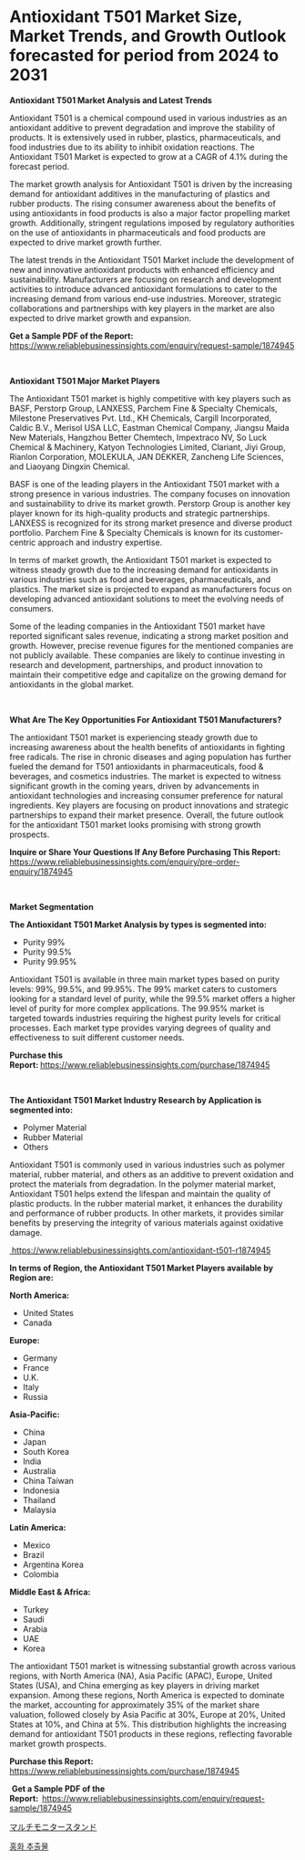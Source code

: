 <p><h1>Antioxidant T501 Market Size, Market Trends, and Growth Outlook forecasted for period from 2024 to 2031</h1></p><p><strong>Antioxidant T501 Market Analysis and Latest Trends</strong></p>
<p><p>Antioxidant T501 is a chemical compound used in various industries as an antioxidant additive to prevent degradation and improve the stability of products. It is extensively used in rubber, plastics, pharmaceuticals, and food industries due to its ability to inhibit oxidation reactions. The Antioxidant T501 Market is expected to grow at a CAGR of 4.1% during the forecast period.</p><p>The market growth analysis for Antioxidant T501 is driven by the increasing demand for antioxidant additives in the manufacturing of plastics and rubber products. The rising consumer awareness about the benefits of using antioxidants in food products is also a major factor propelling market growth. Additionally, stringent regulations imposed by regulatory authorities on the use of antioxidants in pharmaceuticals and food products are expected to drive market growth further.</p><p>The latest trends in the Antioxidant T501 Market include the development of new and innovative antioxidant products with enhanced efficiency and sustainability. Manufacturers are focusing on research and development activities to introduce advanced antioxidant formulations to cater to the increasing demand from various end-use industries. Moreover, strategic collaborations and partnerships with key players in the market are also expected to drive market growth and expansion.</p></p>
<p><strong>Get a Sample PDF of the Report:&nbsp;</strong> <a href="https://www.reliablebusinessinsights.com/enquiry/request-sample/1874945">https://www.reliablebusinessinsights.com/enquiry/request-sample/1874945</a></p>
<p>&nbsp;</p>
<p><strong>Antioxidant T501 Major Market Players</strong></p>
<p><p>The Antioxidant T501 market is highly competitive with key players such as BASF, Perstorp Group, LANXESS, Parchem Fine & Specialty Chemicals, Milestone Preservatives Pvt. Ltd., KH Chemicals, Cargill Incorporated, Caldic B.V., Merisol USA LLC, Eastman Chemical Company, Jiangsu Maida New Materials, Hangzhou Better Chemtech, Impextraco NV, So Luck Chemical & Machinery, Katyon Technologies Limited, Clariant, Jiyi Group, Rianlon Corporation, MOLEKULA, JAN DEKKER, Zancheng Life Sciences, and Liaoyang Dingxin Chemical.</p><p>BASF is one of the leading players in the Antioxidant T501 market with a strong presence in various industries. The company focuses on innovation and sustainability to drive its market growth. Perstorp Group is another key player known for its high-quality products and strategic partnerships. LANXESS is recognized for its strong market presence and diverse product portfolio. Parchem Fine & Specialty Chemicals is known for its customer-centric approach and industry expertise.</p><p>In terms of market growth, the Antioxidant T501 market is expected to witness steady growth due to the increasing demand for antioxidants in various industries such as food and beverages, pharmaceuticals, and plastics. The market size is projected to expand as manufacturers focus on developing advanced antioxidant solutions to meet the evolving needs of consumers.</p><p>Some of the leading companies in the Antioxidant T501 market have reported significant sales revenue, indicating a strong market position and growth. However, precise revenue figures for the mentioned companies are not publicly available. These companies are likely to continue investing in research and development, partnerships, and product innovation to maintain their competitive edge and capitalize on the growing demand for antioxidants in the global market.</p></p>
<p>&nbsp;</p>
<p><strong>What Are The Key Opportunities For Antioxidant T501 Manufacturers?</strong></p>
<p><p>The antioxidant T501 market is experiencing steady growth due to increasing awareness about the health benefits of antioxidants in fighting free radicals. The rise in chronic diseases and aging population has further fueled the demand for T501 antioxidants in pharmaceuticals, food & beverages, and cosmetics industries. The market is expected to witness significant growth in the coming years, driven by advancements in antioxidant technologies and increasing consumer preference for natural ingredients. Key players are focusing on product innovations and strategic partnerships to expand their market presence. Overall, the future outlook for the antioxidant T501 market looks promising with strong growth prospects.</p></p>
<p><strong>Inquire or Share Your Questions If Any Before Purchasing This Report:</strong> <a href="https://www.reliablebusinessinsights.com/enquiry/pre-order-enquiry/1874945">https://www.reliablebusinessinsights.com/enquiry/pre-order-enquiry/1874945</a></p>
<p>&nbsp;</p>
<p><strong>Market Segmentation</strong></p>
<p><strong>The Antioxidant T501 Market Analysis by types is segmented into:</strong></p>
<p><ul><li>Purity 99%</li><li>Purity 99.5%</li><li>Purity 99.95%</li></ul></p>
<p><p>Antioxidant T501 is available in three main market types based on purity levels: 99%, 99.5%, and 99.95%. The 99% market caters to customers looking for a standard level of purity, while the 99.5% market offers a higher level of purity for more complex applications. The 99.95% market is targeted towards industries requiring the highest purity levels for critical processes. Each market type provides varying degrees of quality and effectiveness to suit different customer needs.</p></p>
<p><strong>Purchase this Report:&nbsp;</strong><a href="https://www.reliablebusinessinsights.com/purchase/1874945">https://www.reliablebusinessinsights.com/purchase/1874945</a></p>
<p>&nbsp;</p>
<p><strong>The Antioxidant T501 Market Industry Research by Application is segmented into:</strong></p>
<p><ul><li>Polymer Material</li><li>Rubber Material</li><li>Others</li></ul></p>
<p><p>Antioxidant T501 is commonly used in various industries such as polymer material, rubber material, and others as an additive to prevent oxidation and protect the materials from degradation. In the polymer material market, Antioxidant T501 helps extend the lifespan and maintain the quality of plastic products. In the rubber material market, it enhances the durability and performance of rubber products. In other markets, it provides similar benefits by preserving the integrity of various materials against oxidative damage.</p></p>
<p><a href="https://www.reliablebusinessinsights.com/antioxidant-t501-r1874945">&nbsp;https://www.reliablebusinessinsights.com/antioxidant-t501-r1874945</a></p>
<p><strong>In terms of Region, the Antioxidant T501 Market Players available by Region are:</strong></p>
<p>
    <p> <strong> North America: </strong>
        <ul>
            <li>United States</li>
            <li>Canada</li>
        </ul>
        </p> 
    <p> <strong> Europe: </strong>
        <ul>
            <li>Germany</li>
            <li>France</li>
            <li>U.K.</li>
            <li>Italy</li>
            <li>Russia</li>
        </ul>
        </p> 
    <p> <strong> Asia-Pacific: </strong>
        <ul>
            <li>China</li>
            <li>Japan</li>
            <li>South Korea</li>
            <li>India</li>
            <li>Australia</li>
            <li>China Taiwan</li>
            <li>Indonesia</li>
            <li>Thailand</li>
            <li>Malaysia</li>
        </ul>
        </p> 
    <p> <strong> Latin America: </strong>
        <ul>
            <li>Mexico</li>
            <li>Brazil</li>
            <li>Argentina Korea</li>
            <li>Colombia</li>
        </ul>
        </p> 
    <p> <strong> Middle East & Africa: </strong>
        <ul>
            <li>Turkey</li>
            <li>Saudi</li>
            <li>Arabia</li>
            <li>UAE</li>
            <li>Korea</li>
        </ul>
    </p>
    </p>
<p><p>The antioxidant T501 market is witnessing substantial growth across various regions, with North America (NA), Asia Pacific (APAC), Europe, United States (USA), and China emerging as key players in driving market expansion. Among these regions, North America is expected to dominate the market, accounting for approximately 35% of the market share valuation, followed closely by Asia Pacific at 30%, Europe at 20%, United States at 10%, and China at 5%. This distribution highlights the increasing demand for antioxidant T501 products in these regions, reflecting favorable market growth prospects.</p></p>
<p><strong>Purchase this Report: </strong><a href="https://www.reliablebusinessinsights.com/purchase/1874945">https://www.reliablebusinessinsights.com/purchase/1874945</a></p>
<p>&nbsp;<strong>Get a Sample PDF of the Report:&nbsp;&nbsp;</strong><a href="https://www.reliablebusinessinsights.com/enquiry/request-sample/1874945">https://www.reliablebusinessinsights.com/enquiry/request-sample/1874945</a></p>
<p><strong></strong></p>
<p><p><a href="https://medium.com/@rodhoppe07/%E3%82%B0%E3%83%AD%E3%83%BC%E3%83%90%E3%83%AB%E3%83%9E%E3%83%AB%E3%83%81%E3%83%A2%E3%83%8B%E3%82%BF%E3%83%BC%E3%82%B9%E3%82%BF%E3%83%B3%E3%83%89%E5%B8%82%E5%A0%B4%E3%81%AE%E5%8C%85%E6%8B%AC%E7%9A%84%E3%81%AA%E5%88%86%E6%9E%90-%E6%88%90%E9%95%B7%E3%83%88%E3%83%AC%E3%83%B3%E3%83%89%E3%81%A8%E5%B8%82%E5%A0%B4%E4%BA%88%E6%B8%AC-2024%E5%B9%B4-2031%E5%B9%B4-10da79ebbcb3">マルチモニタースタンド</a></p><p><a href="https://github.com/Edwards13Jessica/Market-Research-Report-List-1/blob/main/7802512144797.md">홍화 추출물</a></p></p>